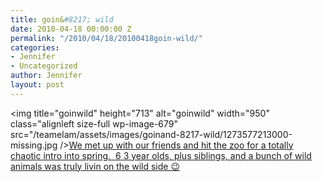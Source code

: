 ```yaml
---
title: goin&#8217; wild
date: 2010-04-18 00:00:00 Z
permalink: "/2010/04/18/20100418goin-wild/"
categories:
- Jennifer
- Uncategorized
author: Jennifer
layout: post
---
```


<img title="goinwild" height="713" alt="goinwild" width="950" class="alignleft size-full wp-image-679" src="/teamelam/assets/images/goinand-8217-wild/1273577213000-missing.jpg />[We met up with our friends and hit the zoo for a totally chaotic intro into spring.  6 3 year olds, plus siblings, and a bunch of wild animals was truly livin on the wild side 😉](http://www.flickr.com/photos/jenniferandJennifers_photos/sets/72157623761626289/)
